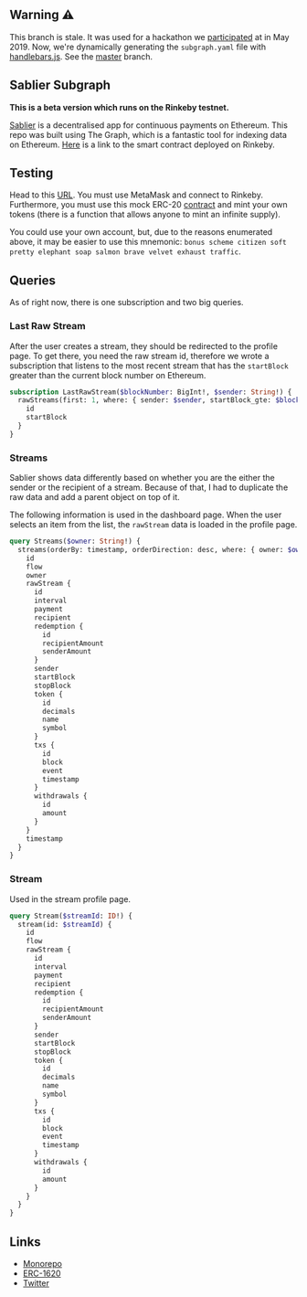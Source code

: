 ## Warning :warning:

This branch is stale. It was used for a hackathon we
[participated](https://medium.com/graphprotocol/the-graph-coinlist-hackathon-recap-862a4a7f065c) at in May 2019. Now, we're dynamically
generating the `subgraph.yaml` file with [handlebars.js](https://github.com/wycats/handlebars.js/). See the
[master](https://github.com/sablierhq/sablier-subgraph/tree/master) branch.

## Sablier Subgraph

**This is a beta version which runs on the Rinkeby testnet.**

[Sablier][sablier-repo] is a decentralised app for continuous payments on Ethereum. This repo was built using The Graph,
which is a fantastic tool for indexing data on Ethereum. [Here][smart-contract] is a link to the
smart contract deployed on Rinkeby.

## Testing

Head to this [URL][netlify-website]. You must use MetaMask and connect to Rinkeby. Furthermore, you must use this mock
ERC-20 [contract][rinkeby-dai] and mint your own tokens (there is a function that allows anyone to mint an infinite supply).

You could use your own account, but, due to the reasons enumerated above, it may be easier to use this mnemonic: `bonus scheme citizen soft pretty elephant soap salmon brave velvet exhaust traffic`.

## Queries

As of right now, there is one subscription and two big queries.

### Last Raw Stream

After the user creates a stream, they should be redirected to the profile page. To get there, you need the raw stream
id, therefore we wrote a subscription that listens to the most recent stream that has the `startBlock` greater than the
current block number on Ethereum.

```graphql
subscription LastRawStream($blockNumber: BigInt!, $sender: String!) {
  rawStreams(first: 1, where: { sender: $sender, startBlock_gte: $blockNumber }) {
    id
    startBlock
  }
}
```

### Streams

Sablier shows data differently based on whether you are the either the sender or the recipient of a stream. Because of
that, I had to duplicate the raw data and add a parent object on top of it.

The following information is used in the dashboard page. When the user selects an item from the list, the `rawStream`
data is loaded in the profile page.

```graphql
query Streams($owner: String!) {
  streams(orderBy: timestamp, orderDirection: desc, where: { owner: $owner }) {
    id
    flow
    owner
    rawStream {
      id
      interval
      payment
      recipient
      redemption {
        id
        recipientAmount
        senderAmount
      }
      sender
      startBlock
      stopBlock
      token {
        id
        decimals
        name
        symbol
      }
      txs {
        id
        block
        event
        timestamp
      }
      withdrawals {
        id
        amount
      }
    }
    timestamp
  }
}
```

### Stream

Used in the stream profile page.

```graphql
query Stream($streamId: ID!) {
  stream(id: $streamId) {
    id
    flow
    rawStream {
      id
      interval
      payment
      recipient
      redemption {
        id
        recipientAmount
        senderAmount
      }
      sender
      startBlock
      stopBlock
      token {
        id
        decimals
        name
        symbol
      }
      txs {
        id
        block
        event
        timestamp
      }
      withdrawals {
        id
        amount
      }
    }
  }
}
```

## Links

- [Monorepo][sablier-repo]
- [ERC-1620][erc-1620]
- [Twitter][sablier-twitter]

[erc-1620]: https://eips.ethereum.org/EIPS/eip-1620
[mainnet-branch]: https://github.com/SablierApp/sablier-subgraph/tree/mainnet
[netlify-website]: https://infallible-visvesvaraya-6d594e.netlify.com
[rinkeby-dai]: https://rinkeby.etherscan.io/address/0x8ad3aa5d5ff084307d28c8f514d7a193b2bfe725
[sablier-repo]: https://github.com/SablierApp/sablier
[sablier-twitter]: https://twitter.com/SablierApp
[smart-contract]: https://rinkeby.etherscan.io/address/0x32ef6010d97fc0d10f0d0ab842c141cbd266c98d
